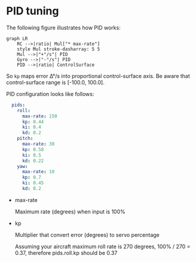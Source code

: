 PID tuning
==========

The following figure illustrates how PID works:

```mermaid
graph LR
    RC -->|ratio| Mul["* max-rate"]
    style Mul stroke-dasharray: 5 5
    Mul -->|"+°/s"| PID
    Gyro -->|"-°/s"| PID
    PID -->|ratio| ControlSurface
```

So `kp` maps error Δ°/s into proportional control-surface axis.
Be aware that control-surface range is [-100.0, 100.0].

PID configuration looks like follows:

```yaml
  pids:
    roll:
      max-rate: 150
      kp: 0.44
      ki: 0.4
      kd: 0.2
    pitch:
      max-rate: 30
      kp: 0.58
      ki: 0.5
      kd: 0.22
    yaw:
      max-rate: 10
      kp: 0.7
      ki: 0.45
      kd: 0.2
```

* max-rate

  Maximum rate (degrees) when input is 100%

* kp

  Multiplier that convert error (degrees) to servo percentage

  Assuming your aircraft maximum roll rate is 270 degrees, 100% / 270 = 0.37,
  therefore pids.roll.kp should be 0.37
